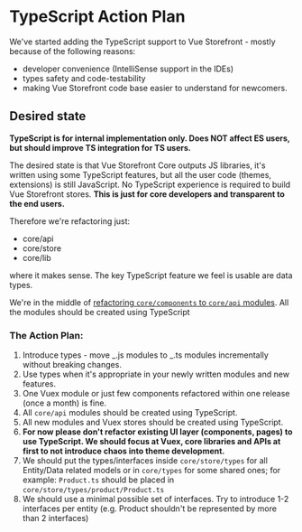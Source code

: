 # TypeScript Action Plan

We've started adding the TypeScript support to Vue Storefront - mostly because of the following reasons:

- developer convenience (IntelliSense support in the IDEs)
- types safety and code-testability
- making Vue Storefront code base easier to understand for newcomers.

## Desired state

**TypeScript is for internal implementation only. Does NOT affect ES users, but should improve TS integration for TS users.**

The desired state is that Vue Storefront Core outputs JS libraries, it's written using some TypeScript features, but all the user code (themes, extensions) is still JavaScript. No TypeScript experience is required to build Vue Storefront stores. **This is just for core developers and transparent to the end users.**

Therefore we're refactoring just:

- core/api
- core/store
- core/lib

where it makes sense. The key TypeScript feature we feel is usable are data types.

We're in the middle of [refactoring `core/components` to `core/api` modules](https://github.com/LogimaeCommerce/logima-pwa/issues/1213). All the modules should be created using TypeScript

### The Action Plan:

1. Introduce types - move _.js modules to _.ts modules incrementally without breaking changes.
2. Use types when it's appropriate in your newly written modules and new features.
3. One Vuex module or just few components refactored within one release (once a month) is fine.
4. All `core/api` modules should be created using TypeScript.
5. All new modules and Vuex stores should be created using TypeScript.
6. **For now please don't refactor existing UI layer (components, pages) to use TypeScript. We should focus at Vuex, core libraries and APIs at first to not introduce chaos into theme development.**
7. We should put the types/interfaces inside `core/store/types` for all Entity/Data related models or in `core/types` for some shared ones; for example: `Product.ts` should be placed in `core/store/types/product/Product.ts`
8. We should use a minimal possible set of interfaces. Try to introduce 1-2 interfaces per entity (e.g. Product shouldn't be represented by more than 2 interfaces)
